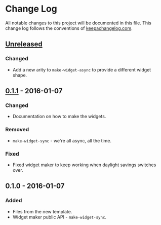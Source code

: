 # Change Log
All notable changes to this project will be documented in this file. This change log follows the conventions of [keepachangelog.com](http://keepachangelog.com/).

## [Unreleased][unreleased]
### Changed
- Add a new arity to `make-widget-async` to provide a different widget shape.

## [0.1.1] - 2016-01-07
### Changed
- Documentation on how to make the widgets.

### Removed
- `make-widget-sync` - we're all async, all the time.

### Fixed
- Fixed widget maker to keep working when daylight savings switches over.

## 0.1.0 - 2016-01-07
### Added
- Files from the new template.
- Widget maker public API - `make-widget-sync`.

[unreleased]: https://github.com/your-name/cluster-difference-vis/compare/0.1.1...HEAD
[0.1.1]: https://github.com/your-name/cluster-difference-vis/compare/0.1.0...0.1.1

